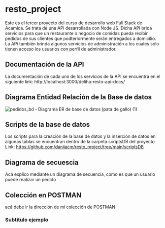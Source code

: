 # resto_project

Este es el tercer proyecto del curso de desarrollo web Full Stack de Acamica. Se trata de una API desarrollada con Node JS. Dicha API brida servicios para que un restaurante o negocio de comidas pueda recibir pedidos de sus clientes que podteriormente serán entregados a domicilio. La APi también brinda algunos servicios de administración a los cuales sólo tienen acceso los usuarios con perfil de administrador.   

## Documentación de la API
 La documentación de cada uno de los servicios de la API se encuentra en el siguiente link:
 http://localhost:3000/deliha-resto-api-docs/


## Diagrama Entidad Relación de la Base de datos

![pedidos_bd - Diagrama ER de base de datos (pata de gallo) (1)](https://user-images.githubusercontent.com/4483365/135362764-09e7809c-bd3e-462b-918a-98b454e29801.png)


## Scripts de la base de datos

Los scripts para la creación de la base de datos y la inserción de datos en algunas tablas se encuentran dentro de la carpeta scriptsDB del proyecto
Link: https://github.com/danijacm/resto_project/tree/main/scriptsDB

## Diagrama de secuescia

Acá explico mediante un diagrama de secuencia, como es que un usuario puede realizar un pedido
 
## Colección en POSTMAN
acá debe ir la dirección de mi colección de POSTMAN

### Subtitulo ejemplo

